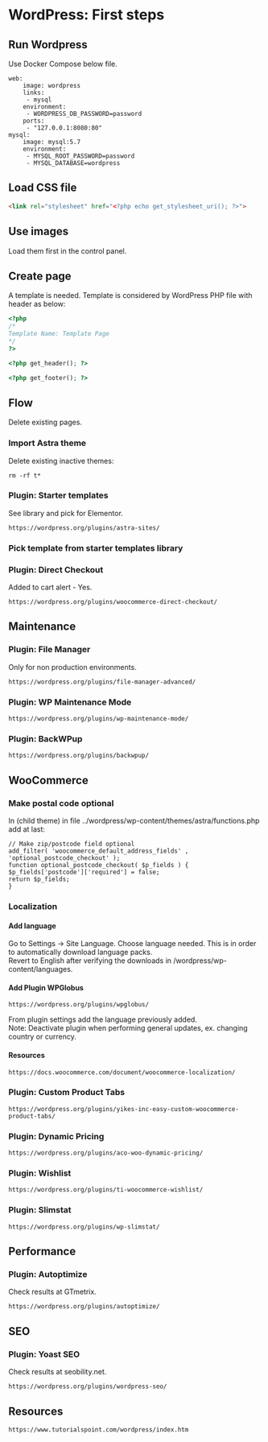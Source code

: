 # WordPress: First steps
## Run Wordpress
Use Docker Compose below file.
```
web:
    image: wordpress
    links:
     - mysql
    environment:
     - WORDPRESS_DB_PASSWORD=password
    ports:
     - "127.0.0.1:8080:80"
mysql:
    image: mysql:5.7
    environment:
     - MYSQL_ROOT_PASSWORD=password
     - MYSQL_DATABASE=wordpress
```

## Load CSS file
```html
<link rel="stylesheet" href="<?php echo get_stylesheet_uri(); ?>">
```
## Use images
Load them first in the control panel.
## Create page 
A template is needed. Template is considered by WordPress PHP file with header as below:
```php
<?php
/*
Template Name: Template Page
*/
?>

<?php get_header(); ?>

<?php get_footer(); ?>
```
## Flow
Delete existing pages.
### Import Astra theme
Delete existing inactive themes:
```
rm -rf t*
```
### Plugin: Starter templates<br/>
See library and pick for Elementor.
```
https://wordpress.org/plugins/astra-sites/
```
### Pick template from starter templates library
### Plugin: Direct Checkout
Added to cart alert - Yes.
```
https://wordpress.org/plugins/woocommerce-direct-checkout/
```
## Maintenance
### Plugin: File Manager
Only for non production environments.
```
https://wordpress.org/plugins/file-manager-advanced/
```

### Plugin: WP Maintenance Mode
```
https://wordpress.org/plugins/wp-maintenance-mode/
```

### Plugin: BackWPup
```
https://wordpress.org/plugins/backwpup/
```

## WooCommerce
### Make postal code optional
In (child theme) in file ../wordpress/wp-content/themes/astra/functions.php add at last:
```
// Make zip/postcode field optional
add_filter( 'woocommerce_default_address_fields' , 'optional_postcode_checkout' );
function optional_postcode_checkout( $p_fields ) {
$p_fields['postcode']['required'] = false;
return $p_fields;
}
```
### Localization
#### Add language 
Go to Settings -> Site Language. Choose language needed. This is in order to automatically download language packs.<br/>
Revert to English after verifying the downloads in /wordpress/wp-content/languages.

#### Add Plugin WPGlobus
```
https://wordpress.org/plugins/wpglobus/
```
From plugin settings add the language previously added.<br/>
Note: Deactivate plugin when performing general updates, ex. changing country or currency.

#### Resources
```
https://docs.woocommerce.com/document/woocommerce-localization/
```

### Plugin: Custom Product Tabs
```
https://wordpress.org/plugins/yikes-inc-easy-custom-woocommerce-product-tabs/
```

### Plugin: Dynamic Pricing
```
https://wordpress.org/plugins/aco-woo-dynamic-pricing/
```

### Plugin: Wishlist
```
https://wordpress.org/plugins/ti-woocommerce-wishlist/
```

### Plugin: Slimstat
```
https://wordpress.org/plugins/wp-slimstat/
```

## Performance
### Plugin: Autoptimize
Check results at GTmetrix.
```
https://wordpress.org/plugins/autoptimize/
```

## SEO
### Plugin: Yoast SEO
Check results at seobility.net.
```
https://wordpress.org/plugins/wordpress-seo/
```

## Resources
```
https://www.tutorialspoint.com/wordpress/index.htm
```
